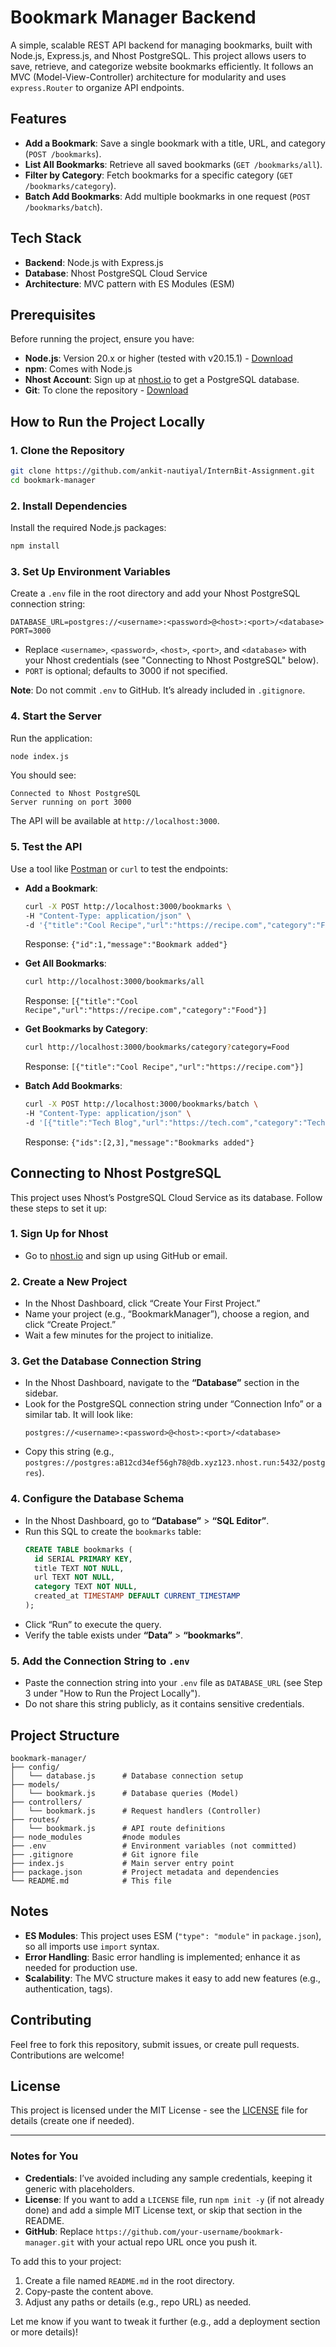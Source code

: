 

# Bookmark Manager Backend

A simple, scalable REST API backend for managing bookmarks, built with Node.js, Express.js, and Nhost PostgreSQL. This project allows users to save, retrieve, and categorize website bookmarks efficiently. It follows an MVC (Model-View-Controller) architecture for modularity and uses `express.Router` to organize API endpoints.

## Features
- **Add a Bookmark**: Save a single bookmark with a title, URL, and category (`POST /bookmarks`).
- **List All Bookmarks**: Retrieve all saved bookmarks (`GET /bookmarks/all`).
- **Filter by Category**: Fetch bookmarks for a specific category (`GET /bookmarks/category`).
- **Batch Add Bookmarks**: Add multiple bookmarks in one request (`POST /bookmarks/batch`).

## Tech Stack
- **Backend**: Node.js with Express.js
- **Database**: Nhost PostgreSQL Cloud Service
- **Architecture**: MVC pattern with ES Modules (ESM)

## Prerequisites
Before running the project, ensure you have:
- **Node.js**: Version 20.x or higher (tested with v20.15.1) - [Download](https://nodejs.org/)
- **npm**: Comes with Node.js
- **Nhost Account**: Sign up at [nhost.io](https://nhost.io) to get a PostgreSQL database.
- **Git**: To clone the repository - [Download](https://git-scm.com/)

## How to Run the Project Locally

### 1. Clone the Repository
```bash
git clone https://github.com/ankit-nautiyal/InternBit-Assignment.git
cd bookmark-manager
```

### 2. Install Dependencies
Install the required Node.js packages:
```bash
npm install
```

### 3. Set Up Environment Variables
Create a `.env` file in the root directory and add your Nhost PostgreSQL connection string:
```
DATABASE_URL=postgres://<username>:<password>@<host>:<port>/<database>
PORT=3000
```
- Replace `<username>`, `<password>`, `<host>`, `<port>`, and `<database>` with your Nhost credentials (see "Connecting to Nhost PostgreSQL" below).
- `PORT` is optional; defaults to 3000 if not specified.

**Note**: Do not commit `.env` to GitHub. It’s already included in `.gitignore`.

### 4. Start the Server
Run the application:
```bash
node index.js
```
You should see:
```
Connected to Nhost PostgreSQL
Server running on port 3000
```
The API will be available at `http://localhost:3000`.

### 5. Test the API
Use a tool like [Postman](https://www.postman.com/) or `curl` to test the endpoints:
- **Add a Bookmark**:
  ```bash
  curl -X POST http://localhost:3000/bookmarks \
  -H "Content-Type: application/json" \
  -d '{"title":"Cool Recipe","url":"https://recipe.com","category":"Food"}'
  ```
  Response: `{"id":1,"message":"Bookmark added"}`

- **Get All Bookmarks**:
  ```bash
  curl http://localhost:3000/bookmarks/all
  ```
  Response: `[{"title":"Cool Recipe","url":"https://recipe.com","category":"Food"}]`

- **Get Bookmarks by Category**:
  ```bash
  curl http://localhost:3000/bookmarks/category?category=Food
  ```
  Response: `[{"title":"Cool Recipe","url":"https://recipe.com"}]`

- **Batch Add Bookmarks**:
  ```bash
  curl -X POST http://localhost:3000/bookmarks/batch \
  -H "Content-Type: application/json" \
  -d '[{"title":"Tech Blog","url":"https://tech.com","category":"Tech"},{"title":"News","url":"https://news.com","category":"News"}]'
  ```
  Response: `{"ids":[2,3],"message":"Bookmarks added"}`

## Connecting to Nhost PostgreSQL

This project uses Nhost’s PostgreSQL Cloud Service as its database. Follow these steps to set it up:

### 1. Sign Up for Nhost
- Go to [nhost.io](https://nhost.io) and sign up using GitHub or email.

### 2. Create a New Project
- In the Nhost Dashboard, click “Create Your First Project.”
- Name your project (e.g., “BookmarkManager”), choose a region, and click “Create Project.”
- Wait a few minutes for the project to initialize.

### 3. Get the Database Connection String
- In the Nhost Dashboard, navigate to the **“Database”** section in the sidebar.
- Look for the PostgreSQL connection string under “Connection Info” or a similar tab. It will look like:
  ```
  postgres://<username>:<password>@<host>:<port>/<database>
  ```
- Copy this string (e.g., `postgres://postgres:aB12cd34ef56gh78@db.xyz123.nhost.run:5432/postgres`).

### 4. Configure the Database Schema
- In the Nhost Dashboard, go to **“Database”** > **“SQL Editor”**.
- Run this SQL to create the `bookmarks` table:
  ```sql
  CREATE TABLE bookmarks (
    id SERIAL PRIMARY KEY,
    title TEXT NOT NULL,
    url TEXT NOT NULL,
    category TEXT NOT NULL,
    created_at TIMESTAMP DEFAULT CURRENT_TIMESTAMP
  );
  ```
- Click “Run” to execute the query.
- Verify the table exists under **“Data”** > **“bookmarks”**.

### 5. Add the Connection String to `.env`
- Paste the connection string into your `.env` file as `DATABASE_URL` (see Step 3 under "How to Run the Project Locally").
- Do not share this string publicly, as it contains sensitive credentials.

## Project Structure
```
bookmark-manager/
├── config/
│   └── database.js      # Database connection setup
├── models/
│   └── bookmark.js      # Database queries (Model)
├── controllers/
│   └── bookmark.js      # Request handlers (Controller)
├── routes/
│   └── bookmark.js      # API route definitions
├── node_modules         #node modules 
├── .env                 # Environment variables (not committed)
├── .gitignore           # Git ignore file
├── index.js             # Main server entry point
├── package.json         # Project metadata and dependencies
└── README.md            # This file
```

## Notes
- **ES Modules**: This project uses ESM (`"type": "module"` in `package.json`), so all imports use `import` syntax.
- **Error Handling**: Basic error handling is implemented; enhance it as needed for production use.
- **Scalability**: The MVC structure makes it easy to add new features (e.g., authentication, tags).

## Contributing
Feel free to fork this repository, submit issues, or create pull requests. Contributions are welcome!

## License
This project is licensed under the MIT License - see the [LICENSE](LICENSE) file for details (create one if needed).

---

### Notes for You
- **Credentials**: I’ve avoided including any sample credentials, keeping it generic with placeholders.
- **License**: If you want to add a `LICENSE` file, run `npm init -y` (if not already done) and add a simple MIT License text, or skip that section in the README.
- **GitHub**: Replace `https://github.com/your-username/bookmark-manager.git` with your actual repo URL once you push it.

To add this to your project:
1. Create a file named `README.md` in the root directory.
2. Copy-paste the content above.
3. Adjust any paths or details (e.g., repo URL) as needed.

Let me know if you want to tweak it further (e.g., add a deployment section or more details)!
